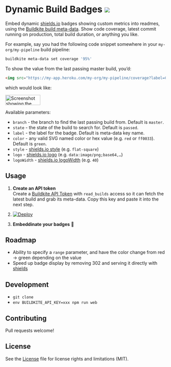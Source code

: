# Dynamic Build Badges ![](https://img.shields.io/badge/Woot-100%-green.svg?style=flat-square)

Embed dynamic [shields.io](http://shields.io) badges showing custom metrics into readmes, using the [Buildkite build meta-data](https://buildkite.com/docs/guides/build-meta-data). Show code coverage, latest commit running on production, total build duration, or anything you like.

For example, say you had the following code snippet somewhere in your `my-org/my-pipeline` build pipeline:

```bash
buildkite meta-data set coverage '95%'
```

To show the value from the last passing master build, you’d:

```html
<img src="https://my-app.heroku.com/my-org/my-pipeline/coverage?label=Coverage" alt="Coverage">
```

which would look like:

<img src="https://cloud.githubusercontent.com/assets/153/14535645/1cd6b448-02b2-11e6-91f4-382a288c5546.png" alt="Screenshot showing the badge" width="110" height="32">

Available parameters:

* `branch` - the branch to find the last passing build from. Default is `master`.
* `state` - the state of the build to search for. Default is `passed`.
* `label` - the label for the badge. Default is meta-data key name.
* `color` - any valid SVG named color or hex value (e.g. `red` or `ff0033`). Default is `green`.
* `style` - [shields.io style](http://shields.io/#styles) (e.g. `flat-square`)
* `logo` - [shields.io logo](http://shields.io/#styles) (e.g. `data:image/png;base64,…`)
* `logoWidth` - [shields.io logoWidth](http://shields.io/#styles) (e.g. `40`)

## Usage

1. **Create an API token**<br>Create a [Buildkite API Token](https://buildkite.com/user/api-access-tokens) with `read_builds` access so it can fetch the latest build and grab its meta-data. Copy this key and paste it into the next step.

1. [![Deploy](https://www.herokucdn.com/deploy/button.svg)](https://heroku.com/deploy)

4. **Embeddinate your badges** :tada:

## Roadmap

* Ability to specify a `range` parameter, and have the color change from red → green depending on the value
* Speed up badge display by removing 302 and serving it directly with [shields](https://github.com/badges/shields)

## Development

* `git clone`
* `env BUILDKITE_API_KEY=xxx npm run web`

## Contributing

Pull requests welcome!

## License

See the [License](License.md) file for license rights and limitations (MIT).
